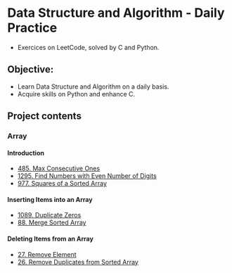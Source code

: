 # Data Structure and Algorithm - Daily Practice
- Exercices on LeetCode, solved by C and Python.
## Objective:
- Learn Data Structure and Algorithm on a daily basis.
- Acquire skills on Python and enhance C.
## Project contents
### Array
#### Introduction
- [485.  Max Consecutive Ones](https://github.com/thi-nguy/Data-structure-Algorithm-Daily-Practice/tree/main/Array/485_Max_Consecutive_Ones)
- [1295. Find Numbers with Even Number of Digits](https://github.com/thi-nguy/Data-structure-Algorithm-Daily-Practice/tree/main/Array/1295_Find_number_with_even_number_of_digits)
- [977.  Squares of a Sorted Array](https://github.com/thi-nguy/Data-structure-Algorithm-Daily-Practice/tree/main/Array/977_squares_of_a_sorted_array)
#### Inserting Items into an Array
- [1089. Duplicate Zeros](https://github.com/thi-nguy/Data-structure-Algorithm-Daily-Practice/tree/main/Array/1089_Duplicate_Zeros)
- [88. Merge Sorted Array](https://github.com/thi-nguy/Data-structure-Algorithm-Daily-Practice/tree/main/Array/88_Merge_sorted_array)
#### Deleting Items from an Array
- [27. Remove Element]()
- [26. Remove Duplicates from Sorted Array]()